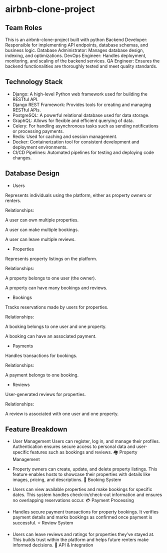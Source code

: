 # airbnb-clone-project


## Team Roles
This is an airbnb-clone-project built with python
Backend Developer: Responsible for implementing API endpoints, database schemas, and business logic.
Database Administrator: Manages database design, indexing, and optimizations.
DevOps Engineer: Handles deployment, monitoring, and scaling of the backend services.
QA Engineer: Ensures the backend functionalities are thoroughly tested and meet quality standards.

## Technology Stack

- Django: A high-level Python web framework used for building the RESTful API.
- Django REST Framework: Provides tools for creating and managing RESTful APIs.
- PostgreSQL: A powerful relational database used for data storage.
- GraphQL: Allows for flexible and efficient querying of data.
- Celery: For handling asynchronous tasks such as sending notifications or processing payments.
- Redis: Used for caching and session management.
- Docker: Containerization tool for consistent development and deployment environments.
- CI/CD Pipelines: Automated pipelines for testing and deploying code changes.

## Database Design
- Users

Represents individuals using the platform, either as property owners or renters.


Relationships:

A user can own multiple properties.

A user can make multiple bookings.

A user can leave multiple reviews.

- Properties

Represents property listings on the platform.


Relationships:

   A property belongs to one user (the owner).

   A property can have many bookings and reviews.

- Bookings

Tracks reservations made by users for properties.

Relationships:

  A booking belongs to one user and one property.

  A booking can have an associated payment.

- Payments

Handles transactions for bookings.

Relationships:

  A payment belongs to one booking.

- Reviews

User-generated reviews for properties.


Relationships:

  A review is associated with one user and one property.


## Feature Breakdown

- User Management
Users can register, log in, and manage their profiles. Authentication ensures secure access to personal data and user-specific features such as bookings and reviews.
🏘️ Property Management

- Property owners can create, update, and delete property listings. This feature enables hosts to showcase their properties with details like images, pricing, and descriptions.
📅 Booking System

- Users can view available properties and make bookings for specific dates. This system handles check-in/check-out information and ensures no overlapping reservations occur.
💳 Payment Processing

- Handles secure payment transactions for property bookings. It verifies payment details and marks bookings as confirmed once payment is successful.
⭐ Review System

- Users can leave reviews and ratings for properties they’ve stayed at. This builds trust within the platform and helps future renters make informed decisions.
🚀 API & Integration

